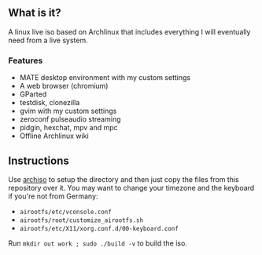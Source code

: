 ## What is it?

A linux live iso based on Archlinux that includes everything I will eventually need from a live system.

### Features

* MATE desktop environment with my custom settings
* A web browser (chromium)
* GParted
* testdisk, clonezilla
* gvim with my custom settings
* zeroconf pulseaudio streaming
* pidgin, hexchat, mpv and mpc
* Offline Archlinux wiki

## Instructions

Use [archiso](https://wiki.archlinux.org/index.php/archiso) to setup the directory and then just copy the files from this repository over it. You may want to change your timezone and the keyboard if you're not from Germany:

* `airootfs/etc/vconsole.conf`
* `airootfs/root/customize_airootfs.sh`
* `airootfs/etc/X11/xorg.conf.d/00-keyboard.conf`

Run `mkdir out work ; sudo ./build -v` to build the iso.

